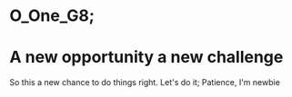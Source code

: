 # O_One_G8;
<H1> A new opportunity a new challenge</H1>
So this a new chance to do things right. Let's do it;
Patience, I'm newbie
